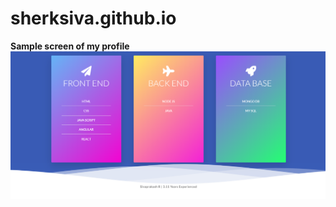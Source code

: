 # sherksiva.github.io
**Sample screen of my profile**
![Image of profile Template](https://github.com/sherksiva/sherksiva.github.io/blob/master/screen.png)
